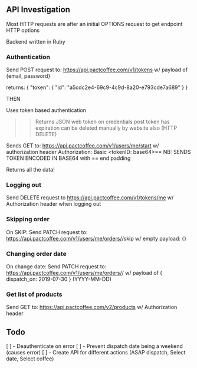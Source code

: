 
## API Investigation
Most HTTP requests are after an initial OPTIONS request to get endpoint HTTP options

Backend written in Ruby

### Authentication
Send POST request to:
https://api.pactcoffee.com/v1/tokens
w/ payload of {email, password}

returns:
{
    "token": {
        "id": "a5cdc2e4-69c9-4c9d-8a20-e793cde7a689"
    }
}

THEN

Uses token based authentication
>> Returns JSON web token on credentials post
>> token has expiration
>> can be deleted manually by website also (HTTP DELETE)

Sends GET to:
https://api.pactcoffee.com/v1/users/me/start
w/ authorization header
Authorization: Basic <tokenID: base64>== 
NB: SENDS TOKEN ENCODED IN BASE64 with == end padding

Returns all the data!

### Logging out

Send DELETE request to 
https://api.pactcoffee.com/v1/tokens/me
w/ Authorization header
when logging out

### Skipping order

On SKIP:
Send PATCH request to:
https://api.pactcoffee.com/v1/users/me/orders/<order-id>/skip
w/ empty payload: {}

### Changing order date

On change date:
Send PATCH request to:
https://api.pactcoffee.com/v1/users/me/orders/<order-id>/
w/ payload of { dispatch_on: 2019-07-30 } (YYYY-MM-DD)

### Get list of products

Send GET to:
https://api.pactcoffee.com/v2/products
w/ Authorization header

## Todo

[ ] - Deauthenticate on error
[ ] - Prevent dispatch date being a weekend (causes error)
[ ] - Create API for different actions (ASAP dispatch, Select date, Select coffee)